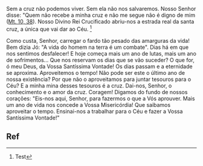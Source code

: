 Sem a cruz não podemos viver. Sem ela não nos salvaremos. Nosso Senhor disse: "Quem não recebe a minha cruz e não me segue não é digno de mim ([Mt. 10, 38](https://vulgata.online/bible/Mt.10?ed=MS&vfn=MS.Mt.10.38:vs)). Nosso Divino Rei Crucificado abriu-nos a estrada real da santa cruz, a única que vai dar ao Céu. [^1]

Como custa, Senhor, carregar o fardo tão pesado das amarguras da vida! Bem dizia Jó: "A vida do homem na terra é um combate". Dias há em que nos sentimos desfalecer! E hoje começa mais um ano de lutas, mais um ano de sofrimentos\... Que nos reservam os dias que se vão suceder? O que for, ó meu Deus, da Vossa Santíssima Vontade! Os dias passam e a eternidade se aproxima. Aproveitemos o tempo! Não pode ser este o último ano de nossa existência? Por que não o aproveitamos para juntar tesouros para o Céu? E a minha mina desses tesouros é a cruz. Dai-nos, Senhor, o conhecimento e o amor da cruz. Coragem! Digamos do fundo de nossos corações: "Eis-nos aqui, Senhor, para fazermos o que a Vós aprouver. Mais um ano de vida nos concede a Vossa Misericórdia! Que saibamos aproveitar o tempo. Ensinai-nos a trabalhar para o Céu e fazer a Vossa Santíssima Vontade!"

## Ref
[^1]: Test